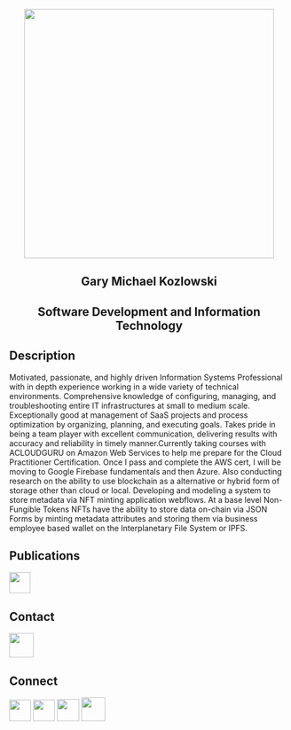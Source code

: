<p align="center"><img height="450px" src="https://user-images.githubusercontent.com/82541715/196609910-07617523-4d92-4a8d-ad25-8985a2bb451d.png">
<h2 align="center">Gary Michael Kozlowski</h2>
<h2 align="center">Software Development and Information Technology</h2>


<h2>Description</h2>
Motivated, passionate, and highly driven Information Systems Professional with in depth experience working in a wide variety of technical environments. Comprehensive knowledge of configuring, managing, and troubleshooting entire IT infrastructures at small to medium scale. Exceptionally good at management of SaaS projects and process optimization by organizing, planning, and executing goals. Takes pride in being a team player with excellent communication, delivering results with accuracy and reliability in timely manner.Currently taking courses with ACLOUDGURU on Amazon Web Services to help me prepare for the Cloud Practitioner Certification. Once I pass and complete the AWS cert, I will be moving to Google Firebase fundamentals and then Azure. Also conducting research on the ability to use blockchain as a alternative or hybrid form of storage other than cloud or local. Developing and modeling a system to store metadata via NFT minting application webflows. At a base level Non-Fungible Tokens NFTs have the ability to store data on-chain via JSON Forms by minting metadata attributes and storing them via business employee based wallet on the Interplanetary File System or IPFS.

<h2>Publications</h2>
 <a href="https://metaverseofthings.medium.com/"><img  height="38px" src="https://user-images.githubusercontent.com/82541715/196606369-9c148ad1-6cde-490d-9815-e38c12d3a619.png"></a>
 
 <h2>Contact</h2>
 <p align="left">
  <a href="mailto:gkozlowskibusiness@outlook.com"><img  height="44px" src="https://user-images.githubusercontent.com/82541715/196607335-02be8bd8-e632-4156-9e5c-c9486aa0ff2c.png"></a>
  </p>

<h2>Connect</h2>
<p align="left">
  <a href="https://twitter.com/GaryKozlowski1"><img height="39px" src="https://user-images.githubusercontent.com/82541715/196605722-c43d0376-8e13-448a-a89d-ea1d109bc9c0.png"></a>
  <a href="https://www.instagram.com/garykozlowski1/"><img  height="39px" src="https://user-images.githubusercontent.com/82541715/196606211-ad731f89-8166-4a40-a851-33455d66b29f.png"></a>
<a href="https://www.linkedin.com/in/gary-kozlowski-825053138/"><img height="40px"src="https://user-images.githubusercontent.com/82541715/196604999-10ce5ec8-605e-4e72-bff0-b46c99130bbc.png"></a>
  <a href="https://learn.acloud.guru/profile/gkozlowskidesigns"><img height="43px" src="https://user-images.githubusercontent.com/82541715/196604613-582b3ed0-839e-4a3d-a4ac-b3aa4ce9c269.png"></a>
</p>










<!---
gkozlowskidesign/gkozlowskidesign is a ✨ special ✨ repository because its `README.md` (this file) appears on your GitHub profile.
You can click the Preview link to take a look at your changes.
--->
